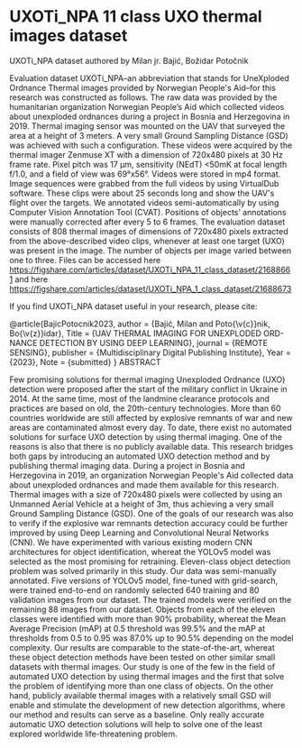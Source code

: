 # UXOTi_NPA 11 class UXO thermal images dataset
UXOTi_NPA dataset authored by Milan jr. Bajić, Božidar Potočnik

Evaluation dataset UXOTi_NPA–an abbreviation that stands for UneXploded Ordnance Thermal images provided by Norwegian People's Aid–for this research was constructed as follows. The raw data was provided by the humanitarian organization Norwegian People’s Aid which collected videos about unexploded ordnances during a project in Bosnia and Herzegovina in 2019. Thermal imaging sensor was mounted on the UAV that surveyed the area at a height of 3 meters. A very small Ground Sampling Distance (GSD) was achieved with such a configuration. These videos were acquired by the thermal imager Zenmuse XT with a dimension of 720x480 pixels at 30 Hz frame rate. Pixel pitch was 17 μm, sensitivity (NEdT) <50mK at focal length f/1.0, and a field of view was 69°x56°. Videos were stored in mp4 format. Image sequences were grabbed from the full videos by using VirtualDub software. These clips were about 25 seconds long and show the UAV's flight over the targets. We annotated videos semi-automatically by using Computer Vision Annotation Tool (CVAT). Positions of objects’ annotations were manually corrected after every 5 to 6 frames. The evaluation dataset consists of 808 thermal images of dimensions of 720x480 pixels extracted from the above-described video clips, whenever at least one target (UXO) was present in the image. The number of objects per image varied between one to three. 
Files can be accessed here https://figshare.com/articles/dataset/UXOTi_NPA_11_class_dataset/21688661 and here https://figshare.com/articles/dataset/UXOTi_NPA_1_class_dataset/21688673

If you find UXOTi_NPA dataset useful in your research, please cite:

@article{BajicPotocnik2023,
    author = {Bajić, Milan and Poto{\v{c}}nik, Bo{\v{z}}idar},
    Title = {UAV THERMAL IMAGING FOR UNEXPLODED ORD-NANCE DETECTION BY USING DEEP LEARNING},
    journal = {REMOTE SENSING},
    publisher = {Multidisciplinary Digital Publishing Institute},
    Year = {2023},
    Note = {submitted}
}
ABSTRACT

Few promising solutions for thermal imaging Unexploded Ordnance (UXO) detection were proposed after the start of the military conflict in Ukraine in 2014. At the same time, most of the landmine clearance protocols and practices are based on old, the 20th-century technologies. More than 60 countries worldwide are still affected by explosive remnants of war and new areas are contaminated almost every day. To date, there exist no automated solutions for surface UXO detection by using thermal imaging. One of the reasons is also that there is no publicly available data. This research bridges both gaps by introducing an automated UXO detection method and by publishing thermal imaging data. During a project in Bosnia and Herzegovina in 2019, an organization Norwegian People's Aid collected data about unexploded ordnances and made them available for this research. Thermal images with a size of 720x480 pixels were collected by using an Unmanned Aerial Vehicle at a height of 3m, thus achieving a very small Ground Sampling Distance (GSD). One of the goals of our research was also to verify if the explosive war remnants detection accuracy could be further improved by using Deep Learning and Convolutional Neural Networks (CNN). We have experimented with various existing modern CNN architectures for object identification, whereat the YOLOv5 model was selected as the most promising for retraining. Eleven-class object detection problem was solved primarily in this study. Our data was semi-manually annotated. Five versions of YOLOv5 model, fine-tuned with grid-search, were trained end-to-end on randomly selected 640 training and 80 validation images from our dataset. The trained models were verified on the remaining 88 images from our dataset. Objects from each of the eleven classes were identified with more than 90% probability, whereat the Mean Average Precision (mAP) at 0.5 threshold was 99.5% and the mAP at thresholds from 0.5 to 0.95 was 87.0% up to 90.5% depending on the model complexity. Our results are comparable to the state-of-the-art, whereat these object detection methods have been tested on other similar small datasets with thermal images. Our study is one of the few in the field of automated UXO detection by using thermal images and the first that solve the problem of identifying more than one class of objects. On the other hand, publicly available thermal images with a relatively small GSD will enable and stimulate the development of new detection algorithms, where our method and results can serve as a baseline. Only really accurate automatic UXO detection solutions will help to solve one of the least explored worldwide life-threatening problem.
